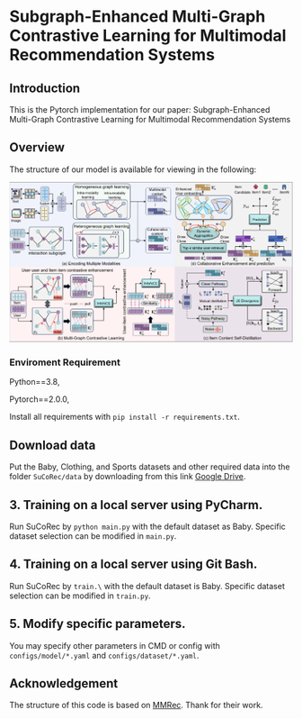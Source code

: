 # Subgraph-Enhanced Multi-Graph Contrastive Learning for Multimodal Recommendation Systems

## Introduction

This is the Pytorch implementation for our paper: Subgraph-Enhanced Multi-Graph Contrastive Learning for Multimodal Recommendation Systems

## Overview

The structure of our model is available for viewing in the following:

<p align="center">
   <img src="image/SuCoRec.png" width="900">
</p>

### Enviroment Requirement

Python==3.8,

Pytorch==2.0.0,

Install all requirements with ``pip install -r requirements.txt``.

## Download data

Put the Baby, Clothing, and Sports datasets and other required data into the folder ``SuCoRec/data`` by downloading from this link [Google Drive](https://drive.google.com/drive/folders/1BxObpWApHbGx9jCQGc8z52cV3t9_NE0f?usp=sharing).

## 3. Training on a local server using PyCharm.

Run SuCoRec by ``python main.py`` with the default dataset as Baby. Specific dataset selection can be modified in `main.py`.

## 4. Training on a local server using Git Bash.

Run SuCoRec by ``train.\`` with the default dataset is Baby. Specific dataset selection can be modified in `train.py`.



## 5. Modify specific parameters.

You may specify other parameters in CMD or config with `configs/model/*.yaml` and `configs/dataset/*.yaml`. 



## Acknowledgement

The structure of this code is  based on [MMRec](https://github.com/enoche/MMRec). Thank for their work.